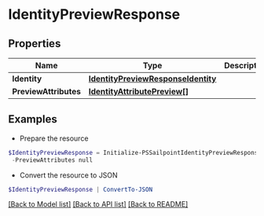 # IdentityPreviewResponse
## Properties

Name | Type | Description | Notes
------------ | ------------- | ------------- | -------------
**Identity** | [**IdentityPreviewResponseIdentity**](IdentityPreviewResponseIdentity.md) |  | [optional] 
**PreviewAttributes** | [**IdentityAttributePreview[]**](IdentityAttributePreview.md) |  | [optional] 

## Examples

- Prepare the resource
```powershell
$IdentityPreviewResponse = Initialize-PSSailpointIdentityPreviewResponse  -Identity null `
 -PreviewAttributes null
```

- Convert the resource to JSON
```powershell
$IdentityPreviewResponse | ConvertTo-JSON
```

[[Back to Model list]](../README.md#documentation-for-models) [[Back to API list]](../README.md#documentation-for-api-endpoints) [[Back to README]](../README.md)

